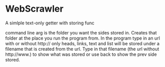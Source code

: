 # WebScrawler
A simlple text-only getter with storing func

command line arg is the folder you want the sides stored in. Creates that folder at the place you run the program from.
In the program type in an url with or without http://
only heads, links, text and list will be stored under a filename that is created from the url.
Type in that filename (the url without http://www.) to show what was stored or use back to show the prev side stored.

